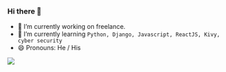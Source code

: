 ### Hi there 👋
- 🔭 I’m currently working on freelance.
- 🌱 I’m currently learning `Python, Django, Javascript, ReactJS, Kivy, cyber security`
- 😄 Pronouns: He / His

<img src="https://github-readme-stats.vercel.app/api?username=ademcck&&show_icons=true&title_color=ffffff&icon_color=bb2acf&text_color=daf7dc&bg_color=151515">

